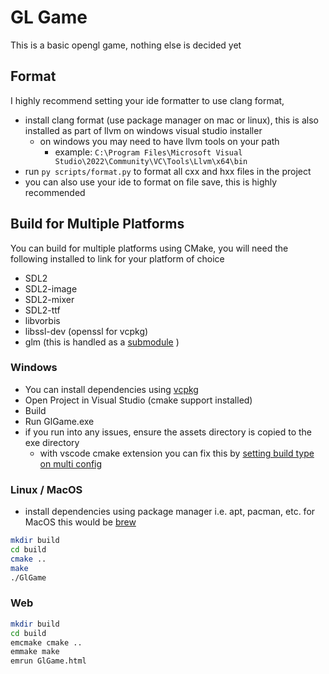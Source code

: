 # GL Game

This is a basic opengl game, nothing else is decided yet

## Format

I highly recommend setting your ide formatter to use clang format,

- install clang format (use package manager on mac or linux), this is also installed as part of llvm on windows visual studio installer
  - on windows you may need to have llvm tools on your path
    - example: `C:\Program Files\Microsoft Visual Studio\2022\Community\VC\Tools\Llvm\x64\bin`
- run `py scripts/format.py` to format all cxx and hxx files in the project
- you can also use your ide to format on file save, this is highly recommended

## Build for Multiple Platforms

You can build for multiple platforms using CMake, you will need the following installed to link for your platform of choice

- SDL2
- SDL2-image
- SDL2-mixer
- SDL2-ttf
- libvorbis
- libssl-dev (openssl for vcpkg)
- glm (this is handled as a [submodule](https://git-scm.com/book/en/v2/Git-Tools-Submodules) )

### Windows

- You can install dependencies using [vcpkg](https://github.com/microsoft/vcpkg)
- Open Project in Visual Studio (cmake support installed)
- Build
- Run GlGame.exe
- if you run into any issues, ensure the assets directory is copied to the exe directory
  - with vscode cmake extension you can fix this by [setting build type on multi config](https://github.com/microsoft/vscode-cmake-tools/issues/1298)

### Linux / MacOS

- install dependencies using package manager i.e. apt, pacman, etc. for MacOS this would be [brew](https://brew.sh/)

```zsh
mkdir build
cd build
cmake ..
make
./GlGame
```

### Web

```zsh
mkdir build
cd build
emcmake cmake ..
emmake make
emrun GlGame.html
```
